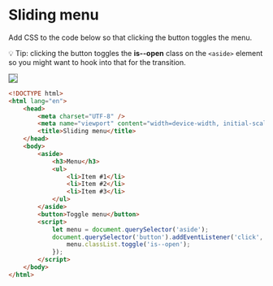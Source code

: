 # Sliding menu

Add CSS to the code below so that clicking the button toggles the menu.

💡 Tip: clicking the button toggles the **is--open** class on the `<aside>` element so you might want to hook into that for the transition.

<img src="https://raw.githubusercontent.com/iampava/practice-exercises/master/css/sliding-menu/sliding-menu__example.gif" style="border: 1px solid grey;">

```html
<!DOCTYPE html>
<html lang="en">
    <head>
        <meta charset="UTF-8" />
        <meta name="viewport" content="width=device-width, initial-scale=1.0" />
        <title>Sliding menu</title>
    </head>
    <body>
        <aside>
            <h3>Menu</h3>
            <ul>
                <li>Item #1</li>
                <li>Item #2</li>
                <li>Item #3</li>
            </ul>
        </aside>
        <button>Toggle menu</button>
        <script>
            let menu = document.querySelector('aside');
            document.querySelector('button').addEventListener('click', function onClick() {
                menu.classList.toggle('is--open');
            });
        </script>
    </body>
</html>

```